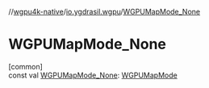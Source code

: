 //[wgpu4k-native](../../index.md)/[io.ygdrasil.wgpu](index.md)/[WGPUMapMode_None](-w-g-p-u-map-mode_-none.md)

# WGPUMapMode_None

[common]\
const val [WGPUMapMode_None](-w-g-p-u-map-mode_-none.md): [WGPUMapMode](-w-g-p-u-map-mode/index.md)